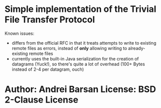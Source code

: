 Simple implementation of the Trivial File Transfer Protocol
===========================================================

Known issues:
 - differs from the official RFC in that it treats attempts to write to existing remote files as errors, instead of **only** allowing writing to already-existing remote files
 - currently uses the built-in Java serialization for the creation of datagrams (Yuck!), so there's quite a lot of overhead (100+ Bytes instead of 2-4 per datagram, ouch)

Author: Andrei Barsan
License: BSD 2-Clause License
==========================================
